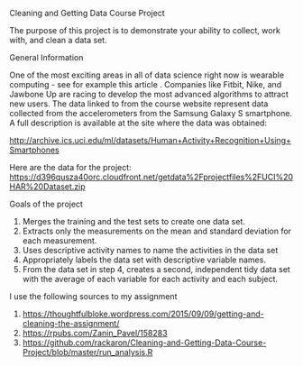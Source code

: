 Cleaning and Getting Data Course Project

The purpose of this project is to demonstrate your ability to collect, work with, and clean a data set.

General Information

One of the most exciting areas in all of data science right now is wearable computing - see for example this article . Companies like Fitbit, Nike, and Jawbone Up are racing to develop the most advanced algorithms to attract new users. The data linked to from the course website represent data collected from the accelerometers from the Samsung Galaxy S smartphone. A full description is available at the site where the data was obtained:

http://archive.ics.uci.edu/ml/datasets/Human+Activity+Recognition+Using+Smartphones

Here are the data for the project:
https://d396qusza40orc.cloudfront.net/getdata%2Fprojectfiles%2FUCI%20HAR%20Dataset.zip

Goals of the project
1.	Merges the training and the test sets to create one data set.
2.	Extracts only the measurements on the mean and standard deviation for each measurement.
3.	Uses descriptive activity names to name the activities in the data set
4.	Appropriately labels the data set with descriptive variable names.
5.	From the data set in step 4, creates a second, independent tidy data set with the average of each variable for each activity and each subject.

I use the following sources to my assignment 

1. https://thoughtfulbloke.wordpress.com/2015/09/09/getting-and-cleaning-the-assignment/ 
2. https://rpubs.com/Zanin_Pavel/158283 
3. https://github.com/rackaron/Cleaning-and-Getting-Data-Course-Project/blob/master/run_analysis.R
